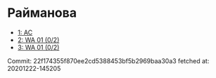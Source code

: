 # Райманова
- [1: AC](1.md)
- [2: WA 01 (0/2)](2.md)
- [3: WA 01 (0/2)](3.md)

Commit: 22f174355f870ee2cd5388453bf5b2969baa30a3
 fetched at: 20201222-145205
